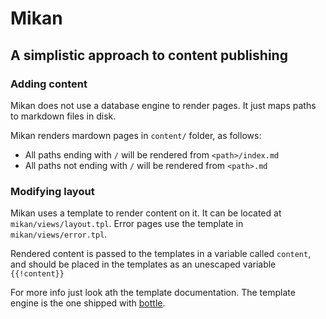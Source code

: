 # Mikan

## A simplistic approach to content publishing

### Adding content

Mikan does not use a database engine to render pages.
It just maps paths to markdown files in disk.

Mikan renders mardown pages in `content/` folder, as follows:

* All paths ending with `/` will be rendered from `<path>/index.md`
* All paths not ending with `/` will be rendered from `<path>.md`

### Modifying layout

Mikan uses a template to render content on it.
It can be located at `mikan/views/layout.tpl`.
Error pages use the template in `mikan/views/error.tpl`.

Rendered content is passed to the templates in a variable called `content`,
and should be placed in the templates as an unescaped variable `{{!content}}`

For more info just look ath the template documentation.
The template engine is the one shipped with [bottle](http://bottlepy.org/).
